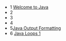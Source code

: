 - 1 [Welcome to Java](001-welcome-to-java)
- 2
- 3
- 4 
- 5[Java Output Formatting](005-java-output-formatting)
- 6 [Java Loops 1](006-java-loops-1)
